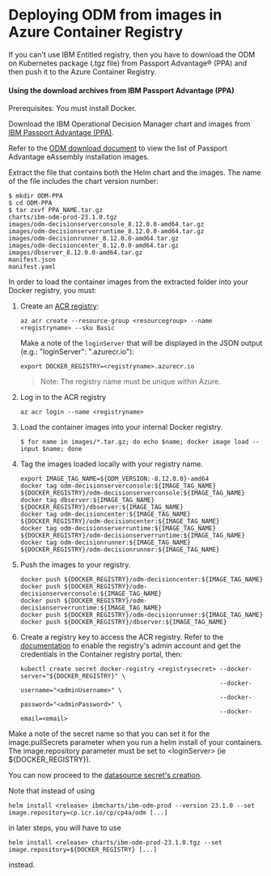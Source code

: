 # Deploying ODM from images in Azure Container Registry

If you can't use IBM Entitled registry, then you have to download the ODM on Kubernetes package (.tgz file) from Passport Advantage® (PPA) and then push it to the Azure Container Registry.

#### Using the download archives from IBM Passport Advantage (PPA)

Prerequisites:  You must install Docker.

Download the IBM Operational Decision Manager chart and images from [IBM Passport Advantage (PPA)](https://www.ibm.com/software/passportadvantage/pao_customer.html).

Refer to the [ODM download document](https://www.ibm.com/support/pages/node/310661) to view the list of Passport Advantage eAssembly installation images.

Extract the file that contains both the Helm chart and the images.  The name of the file includes the chart version number:

```
$ mkdir ODM-PPA
$ cd ODM-PPA
$ tar zxvf PPA_NAME.tar.gz
charts/ibm-odm-prod-23.1.0.tgz
images/odm-decisionserverconsole_8.12.0.0-amd64.tar.gz
images/odm-decisionserverruntime_8.12.0.0-amd64.tar.gz
images/odm-decisionrunner_8.12.0.0-amd64.tar.gz
images/odm-decisioncenter_8.12.0.0-amd64.tar.gz
images/dbserver_8.12.0.0-amd64.tar.gz
manifest.json
manifest.yaml
```

In order to load the container images from the extracted folder into your Docker registry, you must:

1. Create an [ACR registry](https://docs.microsoft.com/en-US/azure/container-registry/container-registry-get-started-azure-cli):

   ```
   az acr create --resource-group <resourcegroup> --name <registryname> --sku Basic
   ```

   Make a note of the `loginServer` that will be displayed in the JSON output (e.g.: "loginServer": "<registryname>.azurecr.io"):

   ```
   export DOCKER_REGISTRY=<registryname>.azurecr.io
   ```

   > Note: The registry name must be unique within Azure.

2. Log in to the ACR registry

   ```
   az acr login --name <registryname>
   ```

3. Load the container images into your internal Docker registry.

    ```
    $ for name in images/*.tar.gz; do echo $name; docker image load --input $name; done
    ```

4. Tag the images loaded locally with your registry name.

    ```
    export IMAGE_TAG_NAME=${ODM_VERSION:-8.12.0.0}-amd64
    docker tag odm-decisionserverconsole:${IMAGE_TAG_NAME} ${DOCKER_REGISTRY}/odm-decisionserverconsole:${IMAGE_TAG_NAME}
    docker tag dbserver:${IMAGE_TAG_NAME} ${DOCKER_REGISTRY}/dbserver:${IMAGE_TAG_NAME}
    docker tag odm-decisioncenter:${IMAGE_TAG_NAME} ${DOCKER_REGISTRY}/odm-decisioncenter:${IMAGE_TAG_NAME}
    docker tag odm-decisionserverruntime:${IMAGE_TAG_NAME} ${DOCKER_REGISTRY}/odm-decisionserverruntime:${IMAGE_TAG_NAME}
    docker tag odm-decisionrunner:${IMAGE_TAG_NAME} ${DOCKER_REGISTRY}/odm-decisionrunner:${IMAGE_TAG_NAME}
    ```

5. Push the images to your registry.

    ```
    docker push ${DOCKER_REGISTRY}/odm-decisioncenter:${IMAGE_TAG_NAME}
    docker push ${DOCKER_REGISTRY}/odm-decisionserverconsole:${IMAGE_TAG_NAME}
    docker push ${DOCKER_REGISTRY}/odm-decisionserverruntime:${IMAGE_TAG_NAME}
    docker push ${DOCKER_REGISTRY}/odm-decisionrunner:${IMAGE_TAG_NAME}
    docker push ${DOCKER_REGISTRY}/dbserver:${IMAGE_TAG_NAME}
    ```

6. Create a registry key to access the ACR registry.  Refer to the [documentation](https://docs.microsoft.com/en-US/azure/container-registry/container-registry-tutorial-prepare-registry#enable-admin-account) to enable the registry's admin account and get the credentials in the Container registry portal, then:

    ```shell
    kubectl create secret docker-registry <registrysecret> --docker-server="${DOCKER_REGISTRY}" \
                                                           --docker-username="<adminUsername>" \
                                                           --docker-password="<adminPassword>" \
                                                           --docker-email=<email>
    ```

  Make a note of the secret name so that you can set it for the image.pullSecrets parameter when you run a helm install of your containers. The image.repository parameter must be set to \<loginServer\> (ie ${DOCKER_REGISTRY}).

You can now proceed to the [datasource secret's creation](README.md#create-the-database-credentials-secret-for-azure-postgresql).

Note that instead of using

```shell
helm install <release> ibmcharts/ibm-odm-prod --version 23.1.0 --set image.repository=cp.icr.io/cp/cp4a/odm [...]
```

in later steps, you will have to use

```shell
helm install <release> charts/ibm-odm-prod-23.1.0.tgz --set image.repository=${DOCKER_REGISTRY} [...]
```

instead.
